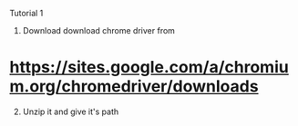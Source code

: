 
Tutorial 1 

1. Download download chrome driver from 
# https://sites.google.com/a/chromium.org/chromedriver/downloads

2. Unzip it and give it's path 